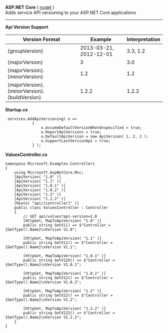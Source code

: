 **ASP.NET Core** (
  [nuget](https://www.nuget.org/packages/Alomso.AspNetCore.Mvc.Versioning) )
  <br>Adds service API versioning to your ASP.NET Core applications

---

**Api Version Support**


Version Format                | Example                | Interpretation
----------------------------- | ---------------------- | ------------------------------------------
{groupVersion}                | 2013-03-21, 2012-12-01 | 3.3, 1.2
{majorVersion}                | 3                      | 3.0
{majorVersion}.{minorVersion} | 1.2                    | 1.2
{majorVersion}.{minorVersion}.{buildVersion} | 1.2.2                    | 1.2.2



**Startup.cs**
```
 services.AddApiVersioning( o =>
            {
                o.AssumeDefaultVersionWhenUnspecified = true;
                o.ReportApiVersions = true;
                o.DefaultApiVersion = new ApiVersion( 1, 2, 2 );
                o.SupportLastVersionApi = true;
            } );
```


**ValuesController.cs**
```
namespace Microsoft.Examples.Controllers
{
    using Microsoft.AspNetCore.Mvc;
    [ApiVersion( "1.0" )]
    [ApiVersion( "1.1" )]
    [ApiVersion( "1.0.1" )]
    [ApiVersion( "1.0.2" )]
    [ApiVersion( "1.2" )]
    [ApiVersion( "1.2.2" )]
    [Route( "api/[controller]" )]
    public class ValuesController : Controller
    {
        // GET api/values?api-version=1.0
        [HttpGet, MapToApiVersion( "1.0" )]
        public string GetV1() => $"Controller = {GetType().Name}\nVersion V1.0";

        [HttpGet, MapToApiVersion( "1.1" )]
        public string GetV11() => $"Controller = {GetType().Name}\nVersion V1.1";

        [HttpGet, MapToApiVersion( "1.0.1" )]
        public string GetV12X() => $"Controller = {GetType().Name}\nVersion V1.0.1";

        [HttpGet, MapToApiVersion( "1.0.2" )]
        public string GetV12() => $"Controller = {GetType().Name}\nVersion V1.0.2";

        [HttpGet, MapToApiVersion( "1.2" )]
        public string GetV22() => $"Controller = {GetType().Name}\nVersion V1.2";

        [HttpGet, MapToApiVersion( "1.2.2" )]
        public string GetV222() => $"Controller = {GetType().Name}\nVersion V1.2.2";
    }
}
```

